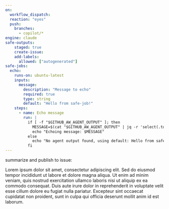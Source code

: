 ```yaml
---
on: 
  workflow_dispatch:
  reaction: "eyes"
  push:
    branches:
      - copilot/*
engine: claude
safe-outputs:
    staged: true
    create-issue:
    add-labels:
      allowed: ["autogenerated"]
safe-jobs:
  echo:
    runs-on: ubuntu-latest
    inputs:
      message:
        description: "Message to echo"
        required: true
        type: string
        default: "Hello from safe-job!"
    steps:
      - name: Echo message
        run: |
          if [ -f "$GITHUB_AW_AGENT_OUTPUT" ]; then
            MESSAGE=$(cat "$GITHUB_AW_AGENT_OUTPUT" | jq -r 'select(.tool == "echo") | .message // "Hello from safe-job!"')
            echo "Echoing message: $MESSAGE"
          else
            echo "No agent output found, using default: Hello from safe-job!"
          fi
---
```

summarize and publish to issue:

Lorem ipsum dolor sit amet, consectetur adipiscing elit. Sed do eiusmod tempor incididunt ut labore et dolore magna aliqua. Ut enim ad minim veniam, quis nostrud exercitation ullamco laboris nisi ut aliquip ex ea commodo consequat. Duis aute irure dolor in reprehenderit in voluptate velit esse cillum dolore eu fugiat nulla pariatur. Excepteur sint occaecat cupidatat non proident, sunt in culpa qui officia deserunt mollit anim id est laborum.
